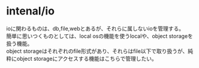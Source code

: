# intenal/io
ioに関わるものは、db,file,webとあるが、それらに属しないioを管理する。  
簡単に思いつくものとしては、local osの機能を使うlocalや、object storageを扱う機能。  
object storageはそれぞれのfile形式があり、それらはfile以下で取り扱うが、純粋にobject storageにアクセスする機能はこちらで管理したい。  
